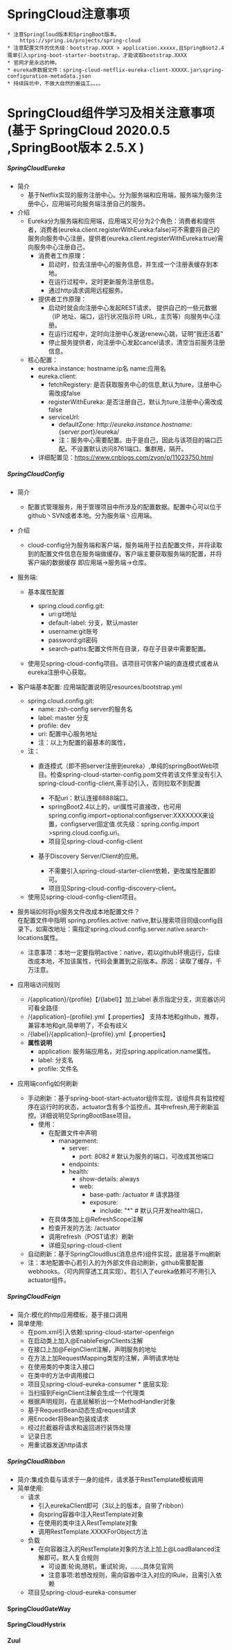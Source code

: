 # SpringCloud注意事项
    * 注意SpringCloud版本和SpringBoot版本。
        https://spring.io/projects/spring-cloud
    * 注意配置文件的优先级：bootstrap.XXXX > application.xxxxx,且SpringBoot2.4需单引入spring-boot-starter-bootstrap，才能读取bootstrap.XXXX
    * 官网才是永远的神。   
    * eureka原数据文件：spring-cloud-netflix-eureka-client-XXXXX.jar\spring-configuration-metadata.json 
    * 持续踩坑中，不做大自然的搬运工。。。。   
    
# SpringCloud组件学习及相关注意事项(基于 SpringCloud 2020.0.5 ,SpringBoot版本 2.5.X )
##### SpringCloudEureka 
   * 简介
        * 基于Netflix实现的服务注册中心。分为服务端和应用端，服务端为服务注册中心，应用端可向服务端注册自己的服务。
   * 介绍
        * Eureka分为服务端和应用端，应用端又可分为2个角色：消费者和提供者，消费者(eureka.client.registerWithEureka:false)可不需要将自己的服务向服务中心注册，提供者(eureka.client.registerWithEureka:true)需向服务中心注册自己，
            * 消费者工作原理：
                * 启动时，拉去注册中心的服务信息，并生成一个注册表缓存到本地。
                * 在运行过程中，定时更新服务注册信息。
                * 通过http请求调用远程服务。
            * 提供者工作原理：
                * 启动时就会向注册中心发起REST请求， 提供自己的一些元数据（IP 地址、端口，运行状况指示符 URL，主页等）向服务中心注册。
                * 在运行过程中，定时向注册中心发送renew心跳，证明“我还活着”
                * 停止服务提供者，向注册中心发起cancel请求，清空当前服务注册信息。
        * 核心配置：
            * eureka.instance:
                hostname:ip名
                name:应用名
            * eureka.client:
                 * fetchRegistery: 是否获取服务中心的信息,默认为ture，注册中心需改成false
                 * registerWithEureka: 是否注册自己，默认为ture,注册中心需改成false
                 * serviceUrl:
                      * defaultZone: http://${eureka.instance.hostname}:${server.port}/eureka/ 
                      * 注：服务中心需要配置。由于是自己，因此与该项目的端口匹配。不设置默认访问8761端口。集群用，隔开。
            * 详细配置见：https://www.cnblogs.com/zyon/p/11023750.html
                 
##### SpringCloudConfig 
   * 简介 
        * 配置式管理服务，用于管理项目中所涉及的配置数据。配置中心可以位于github丶SVN或者本地。分为服务端丶应用端。

   * 介绍
        * cloud-config分为服务端和客户端，服务端用于拉去配置文件，并将读取到的配置文件信息在服务端做缓存。客户端主要获取服务端的配置，并将客户端的数据缓存
        即应用端->服务端->仓库。
   * 服务端:
        * 基本属性配置 
            * spring.cloud.config.git:
                * uri:git地址
                * default-label: 分支，默认master
                * username:git账号
                * password:git密码
                * search-paths:配置文件所在目录，存在子目录中需要配置。
            
        * 使用见spring-cloud-config项目。该项目可供客户端的直连模式或者从eureka注册中心获取。
   * 客户端基本配置: 应用端配置说明见resources/bootstrap.yml
        * spring.cloud.config.git:   
            * name: zsh-config server的服务名
            * label: master  分支
            * profile: dev 
            * uri:  配置中心服务地址
            * 注：以上为配置的最基本的属性，
        * 注：
            * 直连模式（即不把server注册到eureka）,单纯的springBootWeb项目。检查spring-cloud-starter-config.pom文件若该文件里没有引入spring-cloud-config-client,需手动引入，否则拉取不到配置
              * 不配uri：默认连接8888端口。
              * springBoot2.4以上的，uri属性可直接改，也可用spring.config.import=optional:configserver:XXXXXXX来设置，configserver固定值.优先级：spring.config.import >spring.cloud.config.uri。  
              * 项目见spring-cloud-config-client
              
            * 基于Discovery Server/Client的应用。
              * 不需要引入spring-cloud-starter-client依赖，更改属性配置即可。
              * 项目见Spring-cloud-config-discovery-client。
        * 使用见spring-cloud-config-client项目。
   * 服务端如何将git服务文件改成本地配置文件？
        <br>在配置文件中指明 spring.profiles.active: native,默认搜索项目同级config目录下。如需改地址：需指定spring.cloud.config.server.native.search-locations属性。
        * 注意事项：本地一定要指明active：native，若以github环境运行，后续改成本地，不加该属性，代码会重置到之前版本。原因：读取了缓存，千万注意。
   * 应用端访问规则
        * /{application}/{profile}【/{label}】加上label 表示指定分支，浏览器访问可看全路径<br>  
        * /{application}-{profile}.yml【.properties】 支持本地和github，推荐，兼容本地和git,简单明了，不会有歧义 <br> 
        * /{label}/{application}-{profile}.yml【.properties】 <br>
        * **属性说明**
            * application: 服务端应用名，对应spring.application.name属性。
            * label: 分支名
            * profile: 文件名
   * 应用端config如何刷新
        * 手动刷新：基于spring-boot-start-actuator组件实现，该组件具有监控程序在运行时的状态，actuator含有多个监控点。其中refresh,用于刷新监控。详细说明见SpringBootBase项目。
            * 使用：
                * 在配置文件中声明 
                    * management:
                      * server:
                        * port: 8082 # 默认为服务的端口，可改成其他端口
                      * endpoints:
                      * health:
                          * show-details: always
                        * web:
                          * base-path: /actuator # 请求路径
                          * exposure:
                            * include: "*" # 默认只开发health端口，
                * 在具体类加上@RefreshScope注解
                * 检查开发的方法: /actuator
                * 调用refresh（POST请求）刷新 
                * 详细见spring-cloud-client
        * 自动刷新：基于SpringCloudBus(消息总件)组件实现，底层基于mq刷新
        * 注：本地配置中心若引入的为外部文件自动刷新，github需要配置webhooks。（可内网穿透工具实现）。若引入了eureka依赖可不用引入actuator组件。
  
##### SpringCloudFeign
   * 简介:模化的http应用模板，基于接口调用
   * 简单使用:
        * 在pom.xml引入依赖:spring-cloud-starter-openfeign
        * 在启动类上加入@EnableFeignClients注解
        * 在接口上加@FeignClient注解，声明服务的地址
        * 在方法上加RequestMapping类型的注解，声明请求地址
        * 在使用类的中类注入接口
        * 在类中的方法中调用接口
        * 项目见spring-cloud-eureka-consumer
    * 底层实现:
        * 当扫描到FeignClient注解会生成一个代理类
        * 根据声明规则，在底层解析出一个MethodHandler对象
        * 基于RequestBean动态生成request请求
        * 用Encoder将Bean包装成请求
        * 经过拦截器将请求和返回进行装饰处理
        * 记录日志
        * 用重试器发送http请求


##### SpringCloudRibbon
   * 简介:集成负载与请求于一身的组件，请求基于RestTemplate模板调用
   * 简单使用:
        * 请求
            * 引入eurekaClient即可（3以上的版本，自带了ribbon）
            * 向spring容器中注入RestTemplate对象
            * 在使用的类中注入RestTemplate对象
            * 调用RestTemplate.XXXXForObject方法
        * 负载
            * 在向容器注入的RestTemplate对象的方法上加上@LoadBalanced注解即可。默人复合规则
                * 可设置:轮询,随机，重试轮询，......,具体见官网
                * 注意事项:若想改规则，需向容器中注入对应的IRule，且需引入依赖
        * 项目见spring-cloud-eureka-consumer
        
 #### SpringCloudGateWay

 #### SpringCloudHystrix
 
 #### Zuul
    
                